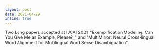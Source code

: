 ```yaml
---
layout: post
date: 2021-04-29
inline: true
---
```


Two Long papers accepted at IJCAI 2021: "Exemplification Modeling: Can You Give Me an Example, Please?_" and "MultiMirror: Neural Cross-lingual Word Alignment for Multilingual Word Sense Disambiguation".

